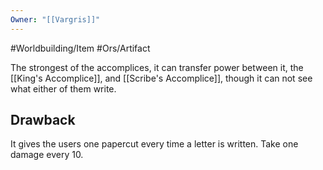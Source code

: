 ```yaml
---
Owner: "[[Vargris]]"
---
```

#Worldbuilding/Item #Ors/Artifact 

The strongest of the accomplices, it can transfer power between it, the [[King's Accomplice]], and [[Scribe's Accomplice]], though it can not see what either of them write. 

## Drawback 
It gives the users one papercut every time a letter is written. Take one damage every 10. 